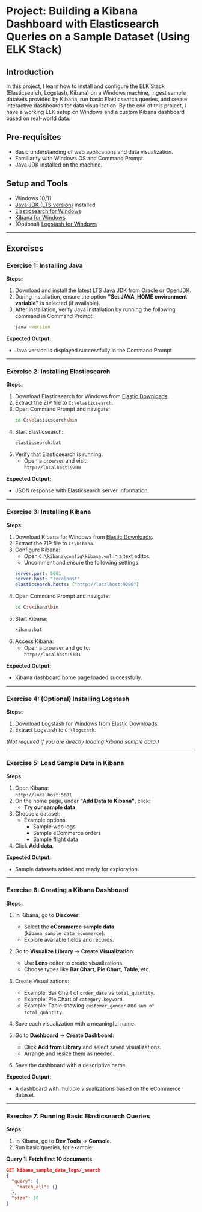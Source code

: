 # Project: Building a Kibana Dashboard with Elasticsearch Queries on a Sample Dataset (Using ELK Stack)

## Introduction
In this project, I learn how to install and configure the ELK Stack (Elasticsearch, Logstash, Kibana) on a Windows machine, ingest sample datasets provided by Kibana, run basic Elasticsearch queries, and create interactive dashboards for data visualization. By the end of this project, I have a working ELK setup on Windows and a custom Kibana dashboard based on real-world data.

## Pre-requisites
- Basic understanding of web applications and data visualization.
- Familiarity with Windows OS and Command Prompt.
- Java JDK installed on the machine.

## Setup and Tools
- Windows 10/11
- [Java JDK (LTS version)](https://www.oracle.com/java/technologies/javase-downloads.html) installed
- [Elasticsearch for Windows](https://www.elastic.co/downloads/elasticsearch)
- [Kibana for Windows](https://www.elastic.co/downloads/kibana)
- (Optional) [Logstash for Windows](https://www.elastic.co/downloads/logstash)

---

## Exercises

### Exercise 1: Installing Java

**Steps:**
1. Download and install the latest LTS Java JDK from [Oracle](https://www.oracle.com/java/technologies/javase-downloads.html) or [OpenJDK](https://adoptium.net/).
2. During installation, ensure the option **"Set JAVA_HOME environment variable"** is selected (if available).
3. After installation, verify Java installation by running the following command in Command Prompt:
    ```bash
    java -version
    ```

**Expected Output:**
- Java version is displayed successfully in the Command Prompt.

---

### Exercise 2: Installing Elasticsearch

**Steps:**
1. Download Elasticsearch for Windows from [Elastic Downloads](https://www.elastic.co/downloads/elasticsearch).
2. Extract the ZIP file to `C:\elasticsearch`.
3. Open Command Prompt and navigate:
    ```bash
    cd C:\elasticsearch\bin
    ```
4. Start Elasticsearch:
    ```bash
    elasticsearch.bat
    ```
5. Verify that Elasticsearch is running:
    - Open a browser and visit:  
      `http://localhost:9200`

**Expected Output:**
- JSON response with Elasticsearch server information.

---

### Exercise 3: Installing Kibana

**Steps:**
1. Download Kibana for Windows from [Elastic Downloads](https://www.elastic.co/downloads/kibana).
2. Extract the ZIP file to `C:\kibana`.
3. Configure Kibana:
    - Open `C:\kibana\config\kibana.yml` in a text editor.
    - Uncomment and ensure the following settings:
    ```yaml
    server.port: 5601
    server.host: "localhost"
    elasticsearch.hosts: ["http://localhost:9200"]
    ```
4. Open Command Prompt and navigate:
    ```bash
    cd C:\kibana\bin
    ```
5. Start Kibana:
    ```bash
    kibana.bat
    ```
6. Access Kibana:
    - Open a browser and go to:  
      `http://localhost:5601`

**Expected Output:**
- Kibana dashboard home page loaded successfully.

---

### Exercise 4: (Optional) Installing Logstash

**Steps:**
1. Download Logstash for Windows from [Elastic Downloads](https://www.elastic.co/downloads/logstash).
2. Extract Logstash to `C:\logstash`.

*(Not required if you are directly loading Kibana sample data.)*

---

### Exercise 5: Load Sample Data in Kibana

**Steps:**
1. Open Kibana:  
   `http://localhost:5601`
2. On the home page, under **"Add Data to Kibana"**, click:
    - **Try our sample data**.
3. Choose a dataset:
    - Example options:
        - Sample web logs
        - Sample eCommerce orders
        - Sample flight data
4. Click **Add data**.

**Expected Output:**
- Sample datasets added and ready for exploration.

---

### Exercise 6: Creating a Kibana Dashboard

**Steps:**

1. In Kibana, go to **Discover**:
   - Select the **eCommerce sample data** (`kibana_sample_data_ecommerce`).
   - Explore available fields and records.

2. Go to **Visualize Library** → **Create Visualization**:
   - Use **Lens** editor to create visualizations.
   - Choose types like **Bar Chart**, **Pie Chart**, **Table**, etc.

3. Create Visualizations:
   - Example: Bar Chart of `order_date` vs `total_quantity`.
   - Example: Pie Chart of `category.keyword`.
   - Example: Table showing `customer_gender` and `sum of total_quantity`.

4. Save each visualization with a meaningful name.

5. Go to **Dashboard** → **Create Dashboard**:
   - Click **Add from Library** and select saved visualizations.
   - Arrange and resize them as needed.

6. Save the dashboard with a descriptive name.

**Expected Output:**
- A dashboard with multiple visualizations based on the eCommerce dataset.

---

### Exercise 7: Running Basic Elasticsearch Queries

**Steps:**
1. In Kibana, go to **Dev Tools** → **Console**.
2. Run basic queries, for example:

**Query 1: Fetch first 10 documents**
```json
GET kibana_sample_data_logs/_search
{
  "query": {
    "match_all": {}
  },
  "size": 10
}
